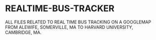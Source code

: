 # REALTIME-BUS-TRACKER
ALL FILES  RELATED  TO REAL TIME BUS  TRACKING ON A GOOGLEMAP  FROM ALEWIFE, SOMERVILLE, MA  TO HARVARD  UNIVERSITY, CAMBRIDGE, MA.
